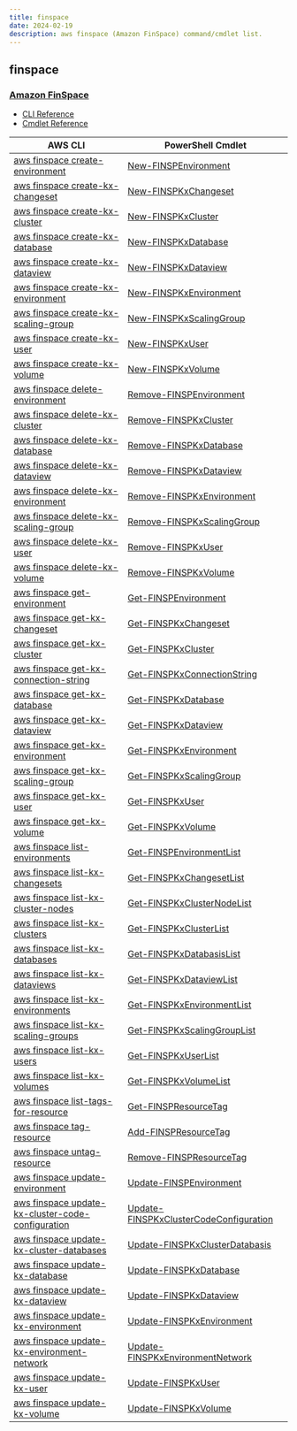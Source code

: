 ```yaml
---
title: finspace
date: 2024-02-19
description: aws finspace (Amazon FinSpace) command/cmdlet list.
---
```


## finspace

### [Amazon FinSpace](https://aws.amazon.com/finspace/)

* [CLI Reference](https://awscli.amazonaws.com/v2/documentation/api/latest/reference/finspace/index.html)
* [Cmdlet Reference](https://docs.aws.amazon.com/powershell/latest/reference/items/Finspace_cmdlets.html)

|AWS CLI|PowerShell Cmdlet|
|----|----|
|[aws finspace create-environment](https://awscli.amazonaws.com/v2/documentation/api/latest/reference/finspace/create-environment.html)|[New-FINSPEnvironment](https://docs.aws.amazon.com/powershell/latest/reference/items/New-FINSPEnvironment.html)|
|[aws finspace create-kx-changeset](https://awscli.amazonaws.com/v2/documentation/api/latest/reference/finspace/create-kx-changeset.html)|[New-FINSPKxChangeset](https://docs.aws.amazon.com/powershell/latest/reference/items/New-FINSPKxChangeset.html)|
|[aws finspace create-kx-cluster](https://awscli.amazonaws.com/v2/documentation/api/latest/reference/finspace/create-kx-cluster.html)|[New-FINSPKxCluster](https://docs.aws.amazon.com/powershell/latest/reference/items/New-FINSPKxCluster.html)|
|[aws finspace create-kx-database](https://awscli.amazonaws.com/v2/documentation/api/latest/reference/finspace/create-kx-database.html)|[New-FINSPKxDatabase](https://docs.aws.amazon.com/powershell/latest/reference/items/New-FINSPKxDatabase.html)|
|[aws finspace create-kx-dataview](https://awscli.amazonaws.com/v2/documentation/api/latest/reference/finspace/create-kx-dataview.html)|[New-FINSPKxDataview](https://docs.aws.amazon.com/powershell/latest/reference/items/New-FINSPKxDataview.html)|
|[aws finspace create-kx-environment](https://awscli.amazonaws.com/v2/documentation/api/latest/reference/finspace/create-kx-environment.html)|[New-FINSPKxEnvironment](https://docs.aws.amazon.com/powershell/latest/reference/items/New-FINSPKxEnvironment.html)|
|[aws finspace create-kx-scaling-group](https://awscli.amazonaws.com/v2/documentation/api/latest/reference/finspace/create-kx-scaling-group.html)|[New-FINSPKxScalingGroup](https://docs.aws.amazon.com/powershell/latest/reference/items/New-FINSPKxScalingGroup.html)|
|[aws finspace create-kx-user](https://awscli.amazonaws.com/v2/documentation/api/latest/reference/finspace/create-kx-user.html)|[New-FINSPKxUser](https://docs.aws.amazon.com/powershell/latest/reference/items/New-FINSPKxUser.html)|
|[aws finspace create-kx-volume](https://awscli.amazonaws.com/v2/documentation/api/latest/reference/finspace/create-kx-volume.html)|[New-FINSPKxVolume](https://docs.aws.amazon.com/powershell/latest/reference/items/New-FINSPKxVolume.html)|
|[aws finspace delete-environment](https://awscli.amazonaws.com/v2/documentation/api/latest/reference/finspace/delete-environment.html)|[Remove-FINSPEnvironment](https://docs.aws.amazon.com/powershell/latest/reference/items/Remove-FINSPEnvironment.html)|
|[aws finspace delete-kx-cluster](https://awscli.amazonaws.com/v2/documentation/api/latest/reference/finspace/delete-kx-cluster.html)|[Remove-FINSPKxCluster](https://docs.aws.amazon.com/powershell/latest/reference/items/Remove-FINSPKxCluster.html)|
|[aws finspace delete-kx-database](https://awscli.amazonaws.com/v2/documentation/api/latest/reference/finspace/delete-kx-database.html)|[Remove-FINSPKxDatabase](https://docs.aws.amazon.com/powershell/latest/reference/items/Remove-FINSPKxDatabase.html)|
|[aws finspace delete-kx-dataview](https://awscli.amazonaws.com/v2/documentation/api/latest/reference/finspace/delete-kx-dataview.html)|[Remove-FINSPKxDataview](https://docs.aws.amazon.com/powershell/latest/reference/items/Remove-FINSPKxDataview.html)|
|[aws finspace delete-kx-environment](https://awscli.amazonaws.com/v2/documentation/api/latest/reference/finspace/delete-kx-environment.html)|[Remove-FINSPKxEnvironment](https://docs.aws.amazon.com/powershell/latest/reference/items/Remove-FINSPKxEnvironment.html)|
|[aws finspace delete-kx-scaling-group](https://awscli.amazonaws.com/v2/documentation/api/latest/reference/finspace/delete-kx-scaling-group.html)|[Remove-FINSPKxScalingGroup](https://docs.aws.amazon.com/powershell/latest/reference/items/Remove-FINSPKxScalingGroup.html)|
|[aws finspace delete-kx-user](https://awscli.amazonaws.com/v2/documentation/api/latest/reference/finspace/delete-kx-user.html)|[Remove-FINSPKxUser](https://docs.aws.amazon.com/powershell/latest/reference/items/Remove-FINSPKxUser.html)|
|[aws finspace delete-kx-volume](https://awscli.amazonaws.com/v2/documentation/api/latest/reference/finspace/delete-kx-volume.html)|[Remove-FINSPKxVolume](https://docs.aws.amazon.com/powershell/latest/reference/items/Remove-FINSPKxVolume.html)|
|[aws finspace get-environment](https://awscli.amazonaws.com/v2/documentation/api/latest/reference/finspace/get-environment.html)|[Get-FINSPEnvironment](https://docs.aws.amazon.com/powershell/latest/reference/items/Get-FINSPEnvironment.html)|
|[aws finspace get-kx-changeset](https://awscli.amazonaws.com/v2/documentation/api/latest/reference/finspace/get-kx-changeset.html)|[Get-FINSPKxChangeset](https://docs.aws.amazon.com/powershell/latest/reference/items/Get-FINSPKxChangeset.html)|
|[aws finspace get-kx-cluster](https://awscli.amazonaws.com/v2/documentation/api/latest/reference/finspace/get-kx-cluster.html)|[Get-FINSPKxCluster](https://docs.aws.amazon.com/powershell/latest/reference/items/Get-FINSPKxCluster.html)|
|[aws finspace get-kx-connection-string](https://awscli.amazonaws.com/v2/documentation/api/latest/reference/finspace/get-kx-connection-string.html)|[Get-FINSPKxConnectionString](https://docs.aws.amazon.com/powershell/latest/reference/items/Get-FINSPKxConnectionString.html)|
|[aws finspace get-kx-database](https://awscli.amazonaws.com/v2/documentation/api/latest/reference/finspace/get-kx-database.html)|[Get-FINSPKxDatabase](https://docs.aws.amazon.com/powershell/latest/reference/items/Get-FINSPKxDatabase.html)|
|[aws finspace get-kx-dataview](https://awscli.amazonaws.com/v2/documentation/api/latest/reference/finspace/get-kx-dataview.html)|[Get-FINSPKxDataview](https://docs.aws.amazon.com/powershell/latest/reference/items/Get-FINSPKxDataview.html)|
|[aws finspace get-kx-environment](https://awscli.amazonaws.com/v2/documentation/api/latest/reference/finspace/get-kx-environment.html)|[Get-FINSPKxEnvironment](https://docs.aws.amazon.com/powershell/latest/reference/items/Get-FINSPKxEnvironment.html)|
|[aws finspace get-kx-scaling-group](https://awscli.amazonaws.com/v2/documentation/api/latest/reference/finspace/get-kx-scaling-group.html)|[Get-FINSPKxScalingGroup](https://docs.aws.amazon.com/powershell/latest/reference/items/Get-FINSPKxScalingGroup.html)|
|[aws finspace get-kx-user](https://awscli.amazonaws.com/v2/documentation/api/latest/reference/finspace/get-kx-user.html)|[Get-FINSPKxUser](https://docs.aws.amazon.com/powershell/latest/reference/items/Get-FINSPKxUser.html)|
|[aws finspace get-kx-volume](https://awscli.amazonaws.com/v2/documentation/api/latest/reference/finspace/get-kx-volume.html)|[Get-FINSPKxVolume](https://docs.aws.amazon.com/powershell/latest/reference/items/Get-FINSPKxVolume.html)|
|[aws finspace list-environments](https://awscli.amazonaws.com/v2/documentation/api/latest/reference/finspace/list-environments.html)|[Get-FINSPEnvironmentList](https://docs.aws.amazon.com/powershell/latest/reference/items/Get-FINSPEnvironmentList.html)|
|[aws finspace list-kx-changesets](https://awscli.amazonaws.com/v2/documentation/api/latest/reference/finspace/list-kx-changesets.html)|[Get-FINSPKxChangesetList](https://docs.aws.amazon.com/powershell/latest/reference/items/Get-FINSPKxChangesetList.html)|
|[aws finspace list-kx-cluster-nodes](https://awscli.amazonaws.com/v2/documentation/api/latest/reference/finspace/list-kx-cluster-nodes.html)|[Get-FINSPKxClusterNodeList](https://docs.aws.amazon.com/powershell/latest/reference/items/Get-FINSPKxClusterNodeList.html)|
|[aws finspace list-kx-clusters](https://awscli.amazonaws.com/v2/documentation/api/latest/reference/finspace/list-kx-clusters.html)|[Get-FINSPKxClusterList](https://docs.aws.amazon.com/powershell/latest/reference/items/Get-FINSPKxClusterList.html)|
|[aws finspace list-kx-databases](https://awscli.amazonaws.com/v2/documentation/api/latest/reference/finspace/list-kx-databases.html)|[Get-FINSPKxDatabasisList](https://docs.aws.amazon.com/powershell/latest/reference/items/Get-FINSPKxDatabasisList.html)|
|[aws finspace list-kx-dataviews](https://awscli.amazonaws.com/v2/documentation/api/latest/reference/finspace/list-kx-dataviews.html)|[Get-FINSPKxDataviewList](https://docs.aws.amazon.com/powershell/latest/reference/items/Get-FINSPKxDataviewList.html)|
|[aws finspace list-kx-environments](https://awscli.amazonaws.com/v2/documentation/api/latest/reference/finspace/list-kx-environments.html)|[Get-FINSPKxEnvironmentList](https://docs.aws.amazon.com/powershell/latest/reference/items/Get-FINSPKxEnvironmentList.html)|
|[aws finspace list-kx-scaling-groups](https://awscli.amazonaws.com/v2/documentation/api/latest/reference/finspace/list-kx-scaling-groups.html)|[Get-FINSPKxScalingGroupList](https://docs.aws.amazon.com/powershell/latest/reference/items/Get-FINSPKxScalingGroupList.html)|
|[aws finspace list-kx-users](https://awscli.amazonaws.com/v2/documentation/api/latest/reference/finspace/list-kx-users.html)|[Get-FINSPKxUserList](https://docs.aws.amazon.com/powershell/latest/reference/items/Get-FINSPKxUserList.html)|
|[aws finspace list-kx-volumes](https://awscli.amazonaws.com/v2/documentation/api/latest/reference/finspace/list-kx-volumes.html)|[Get-FINSPKxVolumeList](https://docs.aws.amazon.com/powershell/latest/reference/items/Get-FINSPKxVolumeList.html)|
|[aws finspace list-tags-for-resource](https://awscli.amazonaws.com/v2/documentation/api/latest/reference/finspace/list-tags-for-resource.html)|[Get-FINSPResourceTag](https://docs.aws.amazon.com/powershell/latest/reference/items/Get-FINSPResourceTag.html)|
|[aws finspace tag-resource](https://awscli.amazonaws.com/v2/documentation/api/latest/reference/finspace/tag-resource.html)|[Add-FINSPResourceTag](https://docs.aws.amazon.com/powershell/latest/reference/items/Add-FINSPResourceTag.html)|
|[aws finspace untag-resource](https://awscli.amazonaws.com/v2/documentation/api/latest/reference/finspace/untag-resource.html)|[Remove-FINSPResourceTag](https://docs.aws.amazon.com/powershell/latest/reference/items/Remove-FINSPResourceTag.html)|
|[aws finspace update-environment](https://awscli.amazonaws.com/v2/documentation/api/latest/reference/finspace/update-environment.html)|[Update-FINSPEnvironment](https://docs.aws.amazon.com/powershell/latest/reference/items/Update-FINSPEnvironment.html)|
|[aws finspace update-kx-cluster-code-configuration](https://awscli.amazonaws.com/v2/documentation/api/latest/reference/finspace/update-kx-cluster-code-configuration.html)|[Update-FINSPKxClusterCodeConfiguration](https://docs.aws.amazon.com/powershell/latest/reference/items/Update-FINSPKxClusterCodeConfiguration.html)|
|[aws finspace update-kx-cluster-databases](https://awscli.amazonaws.com/v2/documentation/api/latest/reference/finspace/update-kx-cluster-databases.html)|[Update-FINSPKxClusterDatabasis](https://docs.aws.amazon.com/powershell/latest/reference/items/Update-FINSPKxClusterDatabasis.html)|
|[aws finspace update-kx-database](https://awscli.amazonaws.com/v2/documentation/api/latest/reference/finspace/update-kx-database.html)|[Update-FINSPKxDatabase](https://docs.aws.amazon.com/powershell/latest/reference/items/Update-FINSPKxDatabase.html)|
|[aws finspace update-kx-dataview](https://awscli.amazonaws.com/v2/documentation/api/latest/reference/finspace/update-kx-dataview.html)|[Update-FINSPKxDataview](https://docs.aws.amazon.com/powershell/latest/reference/items/Update-FINSPKxDataview.html)|
|[aws finspace update-kx-environment](https://awscli.amazonaws.com/v2/documentation/api/latest/reference/finspace/update-kx-environment.html)|[Update-FINSPKxEnvironment](https://docs.aws.amazon.com/powershell/latest/reference/items/Update-FINSPKxEnvironment.html)|
|[aws finspace update-kx-environment-network](https://awscli.amazonaws.com/v2/documentation/api/latest/reference/finspace/update-kx-environment-network.html)|[Update-FINSPKxEnvironmentNetwork](https://docs.aws.amazon.com/powershell/latest/reference/items/Update-FINSPKxEnvironmentNetwork.html)|
|[aws finspace update-kx-user](https://awscli.amazonaws.com/v2/documentation/api/latest/reference/finspace/update-kx-user.html)|[Update-FINSPKxUser](https://docs.aws.amazon.com/powershell/latest/reference/items/Update-FINSPKxUser.html)|
|[aws finspace update-kx-volume](https://awscli.amazonaws.com/v2/documentation/api/latest/reference/finspace/update-kx-volume.html)|[Update-FINSPKxVolume](https://docs.aws.amazon.com/powershell/latest/reference/items/Update-FINSPKxVolume.html)|

